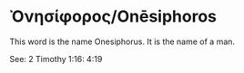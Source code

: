 # Ὀνησίφορος/Onēsiphoros

This word is the name Onesiphorus. It is the name of a man.

See: 2 Timothy 1:16: 4:19
